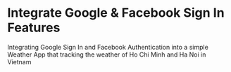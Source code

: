 # Integrate Google & Facebook Sign In Features

Integrating Google Sign In and Facebook Authentication into a simple Weather App that tracking the weather of Ho Chi Minh and Ha Noi in Vietnam
